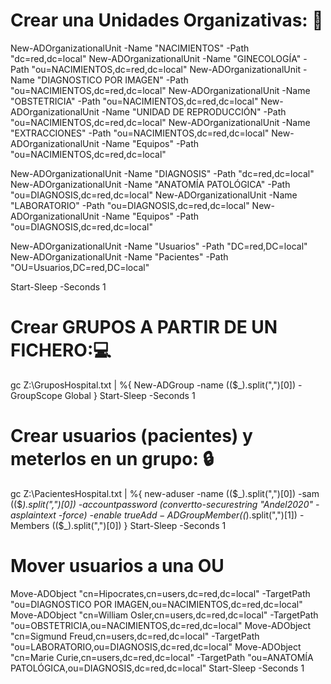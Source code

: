 # Crear una Unidades Organizativas: :hospital:
New-ADOrganizationalUnit -Name "NACIMIENTOS" -Path "dc=red,dc=local"
New-ADOrganizationalUnit -Name "GINECOLOGÍA" -Path "ou=NACIMIENTOS,dc=red,dc=local"
New-ADOrganizationalUnit -Name "DIAGNOSTICO POR IMAGEN" -Path "ou=NACIMIENTOS,dc=red,dc=local"
New-ADOrganizationalUnit -Name "OBSTETRICIA" -Path "ou=NACIMIENTOS,dc=red,dc=local"
New-ADOrganizationalUnit -Name "UNIDAD DE REPRODUCCIÓN" -Path "ou=NACIMIENTOS,dc=red,dc=local"
New-ADOrganizationalUnit -Name "EXTRACCIONES" -Path "ou=NACIMIENTOS,dc=red,dc=local"
New-ADOrganizationalUnit -Name "Equipos" -Path "ou=NACIMIENTOS,dc=red,dc=local"

New-ADOrganizationalUnit -Name "DIAGNOSIS" -Path "dc=red,dc=local"
New-ADOrganizationalUnit -Name "ANATOMÍA PATOLÓGICA" -Path "ou=DIAGNOSIS,dc=red,dc=local"
New-ADOrganizationalUnit -Name "LABORATORIO" -Path "ou=DIAGNOSIS,dc=red,dc=local"
New-ADOrganizationalUnit -Name "Equipos" -Path "ou=DIAGNOSIS,dc=red,dc=local"

New-ADOrganizationalUnit -Name "Usuarios" -Path "DC=red,DC=local"
New-ADOrganizationalUnit -Name "Pacientes" -Path "OU=Usuarios,DC=red,DC=local"

Start-Sleep -Seconds 1



# Crear GRUPOS A PARTIR DE UN FICHERO::computer:
gc Z:\GruposHospital.txt | %{
    New-ADGroup -name (($_).split(",")[0]) -GroupScope Global
}
Start-Sleep -Seconds 1



# Crear usuarios (pacientes) y meterlos en un grupo: :lock:
gc Z:\PacientesHospital.txt | %{
    new-aduser -name (($_).split(",")[0]) -sam (($_).split(",")[0]) -accountpassword (convertto-securestring "Andel2020" -asplaintext -force) -enable $true
    Add-ADGroupMember (($_).split(",")[1]) -Members (($_).split(",")[0])
    }
Start-Sleep -Seconds 1



# Mover usuarios a una OU
Move-ADObject "cn=Hipocrates,cn=users,dc=red,dc=local" -TargetPath "ou=DIAGNOSTICO POR IMAGEN,ou=NACIMIENTOS,dc=red,dc=local"
Move-ADObject "cn=William Osler,cn=users,dc=red,dc=local" -TargetPath "ou=OBSTETRICIA,ou=NACIMIENTOS,dc=red,dc=local"
Move-ADObject "cn=Sigmund Freud,cn=users,dc=red,dc=local" -TargetPath "ou=LABORATORIO,ou=DIAGNOSIS,dc=red,dc=local"
Move-ADObject "cn=Marie Curie,cn=users,dc=red,dc=local" -TargetPath "ou=ANATOMÍA PATOLÓGICA,ou=DIAGNOSIS,dc=red,dc=local"
Start-Sleep -Seconds 1





